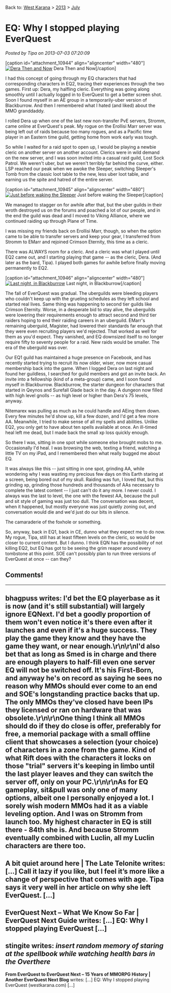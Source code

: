 Back to: [West Karana](/posts/westkarana.md) > [2013](/posts/2013/westkarana.md) > [July](./westkarana.md)
# EQ: Why I stopped playing EverQuest

*Posted by Tipa on 2013-07-03 07:20:09*

[caption id="attachment\_10944" align="aligncenter" width="480"][![Dera Then and Now](../../../uploads/2013/07/dera.png)](../../../uploads/2013/07/dera.png) Dera Then and Now[/caption]

I had this concept of going through my EQ characters that had corresponding characters in EQ2, tracing their experiences through the two games. First up: Dera, my halfling cleric. Everything was going along smoothly until I actually logged in to EverQuest to get a better screen shot. Soon I found myself in an AE group in a temporarily-uber version of Blackburrow. And then I remembered what I hated (and liked) about the MMO granddaddy.

I rolled Dera up when one of the last new non-transfer PvE servers, Stromm, came online at EverQuest's peak. My rogue on the Erollisi Marr server was being left out of raids because too many rogues, and as a Pacific time player in an Eastern time guild, getting home from work early was tough.

So while I waited for a raid spot to open up, I would be playing a newbie cleric on another server on another account. Clerics were in wild demand on the new server, and I was soon invited into a casual raid guild, Lost Sock Patrol. We weren't uber, but we weren't terribly far behind the curve, either. LSP reached our peak when we awoke the Sleeper, switching Sleeper's Tomb from the classic loot table to the new, less uber loot table, and earning us the spite and hatred of the entire server.

[caption id="attachment\_10945" align="aligncenter" width="480"][![Just before waking the Sleeper](../../../uploads/2013/07/08d8b230f806d06787f2792f3dd459db-480x384.jpg)](../../../uploads/2013/07/08d8b230f806d06787f2792f3dd459db.jpg) Just before waking the Sleeper[/caption]

We managed to stagger on for awhile after that, but the uber guilds in their wroth destroyed us on the forums and poached a lot of our people, and in the end the guild was dead and I moved to Viking Alliance, where we continued raiding up through Plane of Time.

I was missing my friends back on Erollisi Marr, though, so when the option came to be able to transfer servers and keep your gear, I transferred from Stromm to EMarr and rejoined Crimson Eternity, this time as a cleric.

There was ALWAYS room for a cleric. And a cleric was what I played until EQ2 came out, and I starting playing that game -- as the cleric, Dera. (And later as the bard, Tipa). I played both games for awhile before finally moving permanently to EQ2.

[caption id="attachment\_10946" align="aligncenter" width="480"][![Last night, in Blackburrow](../../../uploads/2013/07/eqgame-2013-07-03-00-08-33-62-480x270.jpg)](../../../uploads/2013/07/eqgame-2013-07-03-00-08-33-62.jpg) Last night, in Blackburrow[/caption]

The fall of EverQuest was gradual. The uberguilds were bleeding players who couldn't keep up with the grueling schedules as they left school and started real lives. Same thing was happening to second tier guilds like Crimson Eternity. Worse, in a desperate bid to stay alive, the uberguilds were lowering their requirements enough to attract second and third tier raiders hoping to end their raiding careers in an uberguild. EMarr's remaining uberguiid, Magister, had lowered their standards far enough that they were even recruiting players we'd rejected. That worked as well for them as you'd expect. They vanished, and EQ downsized itself to no longer require fifty to seventy people for a raid. New raids would be smaller. The era of the uberguild was over.

Our EQ1 guild has maintained a huge presence on Facebook, and has recently started trying to recruit its now older, wiser, now more casual membership back into the game. When I logged Dera on last night and found her guildless, I searched for guild members and got an invite back. An invite into a fellowship (kind of a meta-group) came, and I soon found myself in Blackburrow. Blackburrow, the starter dungeon for characters that started in Qeynos and Surefall Glade back in the day. A dungeon now filled with high level gnolls -- as high level or higher than Dera's 75 levels, anyway.

Nitemarex was pulling as much as he could handle and AEing them down. Every few minutes he'd show up, kill a few dozen, and I'd get a few more AA. Meanwhile, I tried to make sense of all my spells and abilities. Unlike EQ2, you only get to have about ten spells available at once. An ill-timed heal left me dead, but I made back the small xp loss quickly enough.

So there I was, sitting in one spot while someone else brought mobs to me. Occasionally I'd heal. I was browsing the web, texting a friend, watching a little TV on my iPad, and I remembered then what really bugged me about EQ.

It was always like this -- just sitting in one spot, grinding AA, while wondering why I was wasting my precious few days on this Earth staring at a screen, being bored out of my skull. Raiding was fun, I loved that, but this grinding xp, grinding those hundreds and thousands of AAs necessary to complete the latest content -- I just can't do it any more. I never could. I always was the last to level, the one with the fewest AA, because the pull and sit style of gaming was just too dull. The conversation was decent, when it happened, but mostly everyone was just quietly zoning out, and conversation would die and we'd just do our bits in silence.

The camaraderie of the foxhole or something.

So, anyway, back in EQ1, back in CE, dunno what they expect me to do now. My rogue, Tipa, still has at least fifteen levels on the cleric, so would be closer to current content. But I dunno. I think EQN has the possibility of not killing EQ2, but EQ has got to be seeing the grim reaper around every tombstone at this point. SOE can't possibly plan to run three versions of EverQuest at once -- can they?
## Comments!
---
**bhagpuss** writes: I'd bet the EQ playerbase as it is now (and it's still substantial) will largely ignore EQNext. I'd bet a goodly proportion of them won't even notice it's there even after it launches and even if it's a huge success. They play the game they know and they have the game they want, or near enough.\r\n\r\nI'd also bet that as long as Smed is in charge and there are enough players to half-fill even one server EQ will not be switched off. It's his First-Born, and anyway he's on record as saying he sees no reason why MMOs should ever come to an end and SOE's longstanding practice backs that up. The only MMOs they've closed have been IPs they licensed or ran on hardware that was obsolete.\r\n\r\nOne thing I think all MMOs should do if they do close is offer, preferably for free, a memorial package with a small offline client that showcases a selection (your choice) of characters in a zone from the game. Kind of what Rift does with the characters it locks on those "trial" servers it's keeping in limbo until the last player leaves and they can switch the server off, only on your PC.\r\n\r\nAs for EQ gameplay, sit&amp;pull was only one of many options, albeit one I personally enjoyed a lot. I sorely wish modern MMOs had it as a viable leveling option. And I was on Stromm from launch too. My highest character in EQ is still there - 84th she is. And because Stromm eventually combined with Luclin, all my Luclin characters are there too.
---
**A bit quiet around here | The Late Telonite** writes: [...] Call it lazy if you like, but I feel it&#8217;s more like a change of perspective that comes with age. Tipa says it very well in her article on why she left EverQuest. [...]
---
**EverQuest Next &#8211; What We Know So Far | EverQuest Next Guide** writes: [...] EQ: Why I stopped playing EverQuest [...]
---
**stingite** writes: *insert random memory of staring at the spellbook while watching health bars in the Overthere*
---
**From EverQuest to EverQuest Next &#8211; 15 Years of MMORPG History | Another EverQuest Next Blog** writes: [...] EQ: Why I stopped playing EverQuest (westkarana.com) [...]
